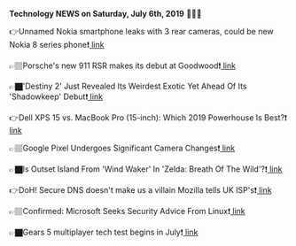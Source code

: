 <b>Technology NEWS on Saturday, July 6th, 2019</b> 📡📡📡 

👉Unnamed Nokia smartphone leaks with 3 rear cameras, could be new Nokia 8 series phone❗️<a href='https://www.google.com/url?rct=j&sa=t&url=https://www.indiatoday.in/technology/news/story/unnamed-nokia-smartphone-leaks-with-3-rear-cameras-could-be-new-nokia-8-series-phone-1563531-2019-07-06&ct=ga&cd=CAIyGmVjZmViYzNiZjFkNzQyNDM6Y29tOmVuOlVT&usg=AFQjCNEFihZO5339EnXapnwbhH2-A6inCQ'> link</a>

👉🏽Porsche's new 911 RSR makes its debut at Goodwood❗️<a href='https://www.google.com/url?rct=j&sa=t&url=https://www.cnet.com/roadshow/news/porsche-new-911-rsr-race-car-debut-goodwood/&ct=ga&cd=CAIyGmVjZmViYzNiZjFkNzQyNDM6Y29tOmVuOlVT&usg=AFQjCNHc98aANzauAyWpJU435LTQCPn9Aw'> link</a>

👉🏿'Destiny 2' Just Revealed Its Weirdest Exotic Yet Ahead Of Its 'Shadowkeep' Debut❗️<a href='https://www.google.com/url?rct=j&sa=t&url=https://www.forbes.com/sites/paultassi/2019/07/06/destiny-2-just-revealed-its-weirdest-exotic-yet-ahead-of-its-shadowkeep-debut/&ct=ga&cd=CAIyGmVjZmViYzNiZjFkNzQyNDM6Y29tOmVuOlVT&usg=AFQjCNFvgpSb7veoXNwUDIUL1jmjfkWOGA'> link</a>

👉Dell XPS 15 vs. MacBook Pro (15-inch): Which 2019 Powerhouse Is Best?❗️<a href='https://www.google.com/url?rct=j&sa=t&url=https://www.laptopmag.com/articles/dell-xps-15-vs-macbook-pro-15-inch&ct=ga&cd=CAIyGmVjZmViYzNiZjFkNzQyNDM6Y29tOmVuOlVT&usg=AFQjCNEBLuFz52KWqrLgQJDJkVEk7hQ1MQ'> link</a>

👉🏽Google Pixel Undergoes Significant Camera Changes❗️<a href='https://www.google.com/url?rct=j&sa=t&url=https://www.forbes.com/sites/paulmonckton/2019/07/06/google-camera-upgrade-brings-feature-cancellation/&ct=ga&cd=CAIyGmVjZmViYzNiZjFkNzQyNDM6Y29tOmVuOlVT&usg=AFQjCNEDC_v17AyK20oitFKTvCLexfC_Qg'> link</a>

👉🏿Is Outset Island From 'Wind Waker' In 'Zelda: Breath Of The Wild'?❗️<a href='https://www.google.com/url?rct=j&sa=t&url=https://www.forbes.com/sites/olliebarder/2019/07/06/is-outset-island-from-wind-waker-in-zelda-breath-of-the-wild/&ct=ga&cd=CAIyGmVjZmViYzNiZjFkNzQyNDM6Y29tOmVuOlVT&usg=AFQjCNErG2djr5qeIewuf9psJrFJeBpG8Q'> link</a>

👉DoH! Secure DNS doesn't make us a villain Mozilla tells UK ISP's❗️<a href='https://www.google.com/url?rct=j&sa=t&url=https://www.theregister.co.uk/2019/07/06/mozilla_ukisp_vallain/&ct=ga&cd=CAIyGmVjZmViYzNiZjFkNzQyNDM6Y29tOmVuOlVT&usg=AFQjCNF13MgYrfMuwRhD8hkbGxFTdmJ6yQ'> link</a>

👉🏽Confirmed: Microsoft Seeks Security Advice From Linux❗️<a href='https://www.google.com/url?rct=j&sa=t&url=https://www.forbes.com/sites/daveywinder/2019/07/06/confirmed-microsoft-seeks-security-advice-from-linux/&ct=ga&cd=CAIyGmVjZmViYzNiZjFkNzQyNDM6Y29tOmVuOlVT&usg=AFQjCNEUJuqeY-3OoAC9kHQk2uLE-gHh5g'> link</a>

👉🏿Gears 5 multiplayer tech test begins in July❗️<a href='https://www.google.com/url?rct=j&sa=t&url=https://www.techradar.com/news/gears-5-multiplayer-tech-test-begins-in-july&ct=ga&cd=CAIyGmVjZmViYzNiZjFkNzQyNDM6Y29tOmVuOlVT&usg=AFQjCNHWqzJl7xykEPDIhIeM7RDJH4hHow'> link</a>

